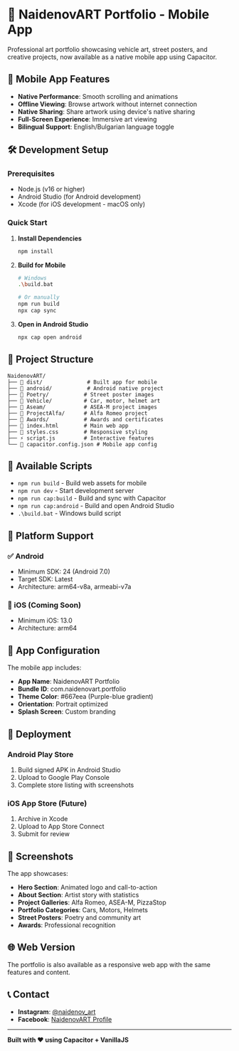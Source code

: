 # 🎨 NaidenovART Portfolio - Mobile App

Professional art portfolio showcasing vehicle art, street posters, and creative projects, now available as a native mobile app using Capacitor.

## 📱 Mobile App Features

- **Native Performance**: Smooth scrolling and animations
- **Offline Viewing**: Browse artwork without internet connection
- **Native Sharing**: Share artwork using device's native sharing
- **Full-Screen Experience**: Immersive art viewing
- **Bilingual Support**: English/Bulgarian language toggle

## 🛠 Development Setup

### Prerequisites
- Node.js (v16 or higher)
- Android Studio (for Android development)
- Xcode (for iOS development - macOS only)

### Quick Start

1. **Install Dependencies**
   ```bash
   npm install
   ```

2. **Build for Mobile**
   ```bash
   # Windows
   .\build.bat
   
   # Or manually
   npm run build
   npx cap sync
   ```

3. **Open in Android Studio**
   ```bash
   npx cap open android
   ```

## 📁 Project Structure

```
NaidenovART/
├── 📂 dist/              # Built app for mobile
├── 📂 android/           # Android native project
├── 📂 Poetry/           # Street poster images
├── 📂 Vehicle/          # Car, motor, helmet art
├── 📂 Aseam/            # ASEA-M project images
├── 📂 ProjectAlfa/      # Alfa Romeo project
├── 📂 Awards/           # Awards and certificates
├── 📱 index.html        # Main web app
├── 🎨 styles.css        # Responsive styling
├── ⚡ script.js         # Interactive features
└── 📱 capacitor.config.json # Mobile app config
```

## 🔧 Available Scripts

- `npm run build` - Build web assets for mobile
- `npm run dev` - Start development server
- `npm run cap:build` - Build and sync with Capacitor
- `npm run cap:android` - Build and open Android Studio
- `.\build.bat` - Windows build script

## 📱 Platform Support

### ✅ Android
- Minimum SDK: 24 (Android 7.0)
- Target SDK: Latest
- Architecture: arm64-v8a, armeabi-v7a

### 🍎 iOS (Coming Soon)
- Minimum iOS: 13.0
- Architecture: arm64

## 🎨 App Configuration

The mobile app includes:
- **App Name**: NaidenovART Portfolio
- **Bundle ID**: com.naidenovart.portfolio
- **Theme Color**: #667eea (Purple-blue gradient)
- **Orientation**: Portrait optimized
- **Splash Screen**: Custom branding

## 🚀 Deployment

### Android Play Store
1. Build signed APK in Android Studio
2. Upload to Google Play Console
3. Complete store listing with screenshots

### iOS App Store (Future)
1. Archive in Xcode
2. Upload to App Store Connect
3. Submit for review

## 📸 Screenshots

The app showcases:
- **Hero Section**: Animated logo and call-to-action
- **About Section**: Artist story with statistics
- **Project Galleries**: Alfa Romeo, ASEA-M, PizzaStop
- **Portfolio Categories**: Cars, Motors, Helmets
- **Street Posters**: Poetry and community art
- **Awards**: Professional recognition

## 🌐 Web Version

The portfolio is also available as a responsive web app with the same features and content.

## 📞 Contact

- **Instagram**: [@naidenov_art](https://www.instagram.com/naidenov_art/)
- **Facebook**: [NaidenovART Profile](https://www.facebook.com/profile.php?id=61573373319939)

---

**Built with ❤️ using Capacitor + VanillaJS** 